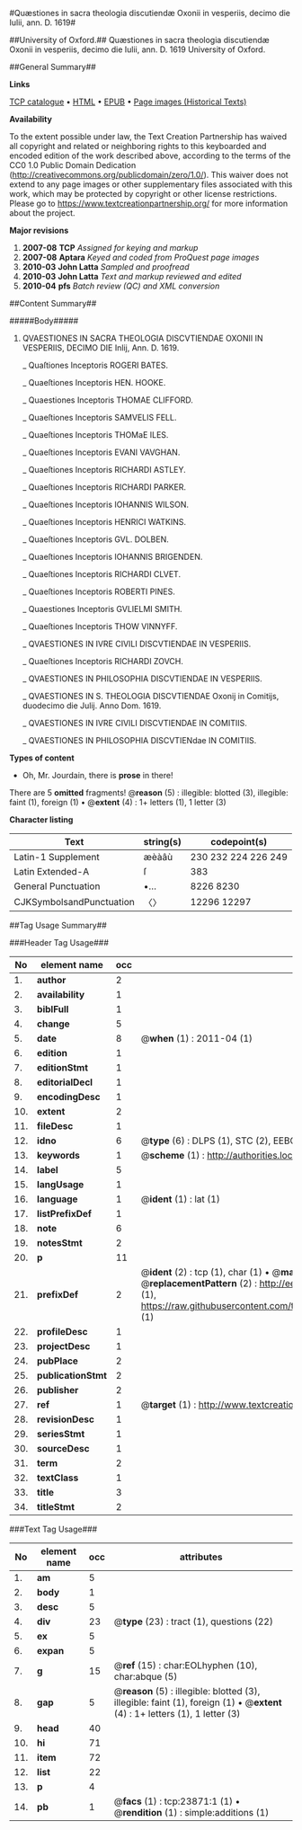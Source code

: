 #Quæstiones in sacra theologia discutiendæ Oxonii in vesperiis, decimo die Iulii, ann. D. 1619#

##University of Oxford.##
Quæstiones in sacra theologia discutiendæ Oxonii in vesperiis, decimo die Iulii, ann. D. 1619
University of Oxford.

##General Summary##

**Links**

[TCP catalogue](http://www.ota.ox.ac.uk/tcp/)  • 
[HTML](http://tei.it.ox.ac.uk/tcp/Texts-HTML/free/A08/A08723.html)  • 
[EPUB](http://tei.it.ox.ac.uk/tcp/Texts-EPUB/free/A08/A08723.epub) • 
[Page images (Historical Texts)](https://historicaltexts.jisc.ac.uk/eebo-20235009e)

**Availability**

To the extent possible under law, the Text Creation Partnership has waived all copyright and related or neighboring rights to this keyboarded and encoded edition of the work described above, according to the terms of the CC0 1.0 Public Domain Dedication (http://creativecommons.org/publicdomain/zero/1.0/). This waiver does not extend to any page images or other supplementary files associated with this work, which may be protected by copyright or other license restrictions. Please go to https://www.textcreationpartnership.org/ for more information about the project.

**Major revisions**

1. __2007-08__ __TCP__ *Assigned for keying and markup*
1. __2007-08__ __Aptara__ *Keyed and coded from ProQuest page images*
1. __2010-03__ __John Latta__ *Sampled and proofread*
1. __2010-03__ __John Latta__ *Text and markup reviewed and edited*
1. __2010-04__ __pfs__ *Batch review (QC) and XML conversion*

##Content Summary##

#####Body#####

1. QVAESTIONES IN SACRA
THEOLOGIA DISCVTIENDAE
OXONII IN VESPERIIS,
DECIMO DIE
Inlij, Ann. D. 1619.

    _ Quaſtiones Inceptoris ROGERI BATES.

    _ Quaeſtiones Inceptoris HEN. HOOKE.

    _ Quaestiones Inceptoris THOMAE CLIFFORD.

    _ Quaeſtiones Inceptoris SAMVELIS FELL.

    _ Quaeſtiones Inceptoris THOMaE ILES.

    _ Quaeſtiones Inceptoris EVANI VAVGHAN.

    _ Quaeſtiones Inceptoris RICHARDI ASTLEY.

    _ Quaeſtiones Inceptoris RICHARDI PARKER.

    _ Quaeſtiones Inceptoris IOHANNIS WILSON.

    _ Quaeſtiones Inceptoris HENRICI WATKINS.

    _ Quaeſtiones Inceptoris GVL. DOLBEN.

    _ Quaeſtiones Inceptoris IOHANNIS BRIGENDEN.

    _ Quaeſtiones Inceptoris RICHARDI CLVET.

    _ Quaeſtiones Inceptoris ROBERTI PINES.

    _ Quaestiones Inceptoris GVLIELMI SMITH.

    _ Quaeſtiones Inceptoris THOW VINNYFF.

    _ QVAESTIONES IN IVRE CIVILI DISCVTIENDAE
IN VESPERIIS.

    _ Quaeſtiones Inceptoris RICHARDI ZOVCH.

    _ QVAESTIONES IN PHILOSOPHIA DISCVTIENDAE
IN VESPERIIS.

    _ QVAESTIONES IN S. THEOLOGIA DISCVTIENDAE
Oxonij in Comitijs, duodecimo die Julij. Anno Dom. 1619.

    _ QVAESTIONES IN IVRE CIVILI DISCVTIENDAE
IN COMITIIS.

    _ QVAESTIONES IN PHILOSOPHIA DISCVTIENdae
IN COMITIIS.

**Types of content**

  * Oh, Mr. Jourdain, there is **prose** in there!

There are 5 **omitted** fragments! 
 @__reason__ (5) : illegible: blotted (3), illegible: faint (1), foreign (1)  •  @__extent__ (4) : 1+ letters (1), 1 letter (3)

**Character listing**


|Text|string(s)|codepoint(s)|
|---|---|---|
|Latin-1 Supplement|æèàâù|230 232 224 226 249|
|Latin Extended-A|ſ|383|
|General Punctuation|•…|8226 8230|
|CJKSymbolsandPunctuation|〈〉|12296 12297|

##Tag Usage Summary##

###Header Tag Usage###

|No|element name|occ|attributes|
|---|---|---|---|
|1.|__author__|2||
|2.|__availability__|1||
|3.|__biblFull__|1||
|4.|__change__|5||
|5.|__date__|8| @__when__ (1) : 2011-04 (1)|
|6.|__edition__|1||
|7.|__editionStmt__|1||
|8.|__editorialDecl__|1||
|9.|__encodingDesc__|1||
|10.|__extent__|2||
|11.|__fileDesc__|1||
|12.|__idno__|6| @__type__ (6) : DLPS (1), STC (2), EEBO-CITATION (1), OCLC (1), VID (1)|
|13.|__keywords__|1| @__scheme__ (1) : http://authorities.loc.gov/ (1)|
|14.|__label__|5||
|15.|__langUsage__|1||
|16.|__language__|1| @__ident__ (1) : lat (1)|
|17.|__listPrefixDef__|1||
|18.|__note__|6||
|19.|__notesStmt__|2||
|20.|__p__|11||
|21.|__prefixDef__|2| @__ident__ (2) : tcp (1), char (1)  •  @__matchPattern__ (2) : ([0-9\-]+):([0-9IVX]+) (1), (.+) (1)  •  @__replacementPattern__ (2) : http://eebo.chadwyck.com/downloadtiff?vid=$1&page=$2 (1), https://raw.githubusercontent.com/textcreationpartnership/Texts/master/tcpchars.xml#$1 (1)|
|22.|__profileDesc__|1||
|23.|__projectDesc__|1||
|24.|__pubPlace__|2||
|25.|__publicationStmt__|2||
|26.|__publisher__|2||
|27.|__ref__|1| @__target__ (1) : http://www.textcreationpartnership.org/docs/. (1)|
|28.|__revisionDesc__|1||
|29.|__seriesStmt__|1||
|30.|__sourceDesc__|1||
|31.|__term__|2||
|32.|__textClass__|1||
|33.|__title__|3||
|34.|__titleStmt__|2||


###Text Tag Usage###

|No|element name|occ|attributes|
|---|---|---|---|
|1.|__am__|5||
|2.|__body__|1||
|3.|__desc__|5||
|4.|__div__|23| @__type__ (23) : tract (1), questions (22)|
|5.|__ex__|5||
|6.|__expan__|5||
|7.|__g__|15| @__ref__ (15) : char:EOLhyphen (10), char:abque (5)|
|8.|__gap__|5| @__reason__ (5) : illegible: blotted (3), illegible: faint (1), foreign (1)  •  @__extent__ (4) : 1+ letters (1), 1 letter (3)|
|9.|__head__|40||
|10.|__hi__|71||
|11.|__item__|72||
|12.|__list__|22||
|13.|__p__|4||
|14.|__pb__|1| @__facs__ (1) : tcp:23871:1 (1)  •  @__rendition__ (1) : simple:additions (1)|
